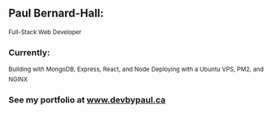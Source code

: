 <h2>Paul Bernard-Hall:</h2>
<sup>Full-Stack Web Developer</sup>

<h3>Currently:</h3>
<sup>Building with MongoDB, Express, React, and Node</sup>
<sup>Deploying with a Ubuntu VPS, PM2, and NGINX</sup>

<h3>See my portfolio at <a href="https://www.devbypaul.ca">www.devbypaul.ca</a></h3>
